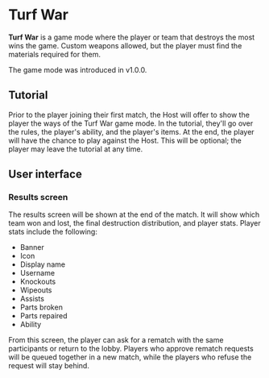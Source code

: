# Turf War
**Turf War** is a game mode where the player or team that destroys the most wins the game. Custom weapons allowed, but the player must find the materials required for them.

The game mode was introduced in v1.0.0.

## Tutorial
Prior to the player joining their first match, the Host will offer to show the player the ways of the Turf War game mode. In the tutorial, they'll go over the rules, the player's ability, and the player's items. At the end, the player will have the chance to play against the Host. This will be optional; the player may leave the tutorial at any time.

## User interface
### Results screen
The results screen will be shown at the end of the match. It will show which team won and lost, the final destruction distribution, and player stats. Player stats include the following: 
* Banner
* Icon
* Display name
* Username
* Knockouts
* Wipeouts
* Assists
* Parts broken
* Parts repaired
* Ability

From this screen, the player can ask for a rematch with the same participants or return to the lobby. Players who approve rematch requests will be queued together in a new match, while the players who refuse the request will stay behind.
